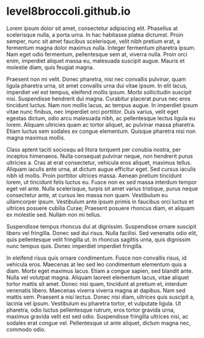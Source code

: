 # level8broccoli.github.io
Lorem ipsum dolor sit amet, consectetur adipiscing elit. Phasellus at scelerisque nulla, a porta urna. In hac habitasse platea dictumst. Proin semper, nunc sit amet faucibus scelerisque, velit nibh pretium erat, a fermentum magna dolor maximus nulla. Integer fermentum pharetra ipsum. Nam eget odio fermentum, pellentesque sem at, viverra nulla. Proin orci enim, imperdiet aliquet massa eu, malesuada suscipit augue. Mauris et molestie diam, quis feugiat magna.

Praesent non mi velit. Donec pharetra, nisi nec convallis pulvinar, quam ligula pharetra urna, sit amet convallis urna dui vitae ipsum. In elit lacus, imperdiet vel est tempus, eleifend mollis ipsum. Morbi sollicitudin suscipit nisi. Suspendisse hendrerit dui magna. Curabitur placerat purus nec eros tincidunt luctus. Nam non mollis lacus, ac tempus augue. In imperdiet ipsum vitae nunc finibus, nec imperdiet orci porttitor. Duis varius, velit eget egestas dictum, odio arcu malesuada nibh, ac pellentesque lectus ligula eu lorem. Aliquam ultricies quam ac tortor aliquet, ac pulvinar massa pharetra. Etiam luctus sem sodales ex congue elementum. Quisque pharetra nisi non magna maximus mollis.

Class aptent taciti sociosqu ad litora torquent per conubia nostra, per inceptos himenaeos. Nulla consequat pulvinar neque, non hendrerit purus ultricies a. Cras at erat consectetur, vehicula eros aliquet, maximus tellus. Aliquam iaculis ante urna, at dictum augue efficitur eget. Sed cursus iaculis nibh id mollis. Proin porttitor ultrices massa. Aenean pretium tincidunt lorem, ut tincidunt felis luctus eu. Fusce non ex sed massa interdum tempor eget vel ante. Nulla scelerisque, turpis sit amet varius tristique, purus neque consectetur ante, at cursus leo massa non quam. Vestibulum eu ullamcorper ipsum. Vestibulum ante ipsum primis in faucibus orci luctus et ultrices posuere cubilia Curae; Praesent posuere rhoncus diam, et aliquam ex molestie sed. Nullam non mi tellus.

Suspendisse tempus rhoncus dui at dignissim. Suspendisse ornare suscipit libero vel fringilla. Donec sed dui risus. Nulla facilisi. Sed venenatis odio elit, quis pellentesque velit fringilla ut. In rhoncus sagittis urna, quis dignissim nunc tempus quis. Donec imperdiet imperdiet fringilla.

In eleifend risus quis ornare condimentum. Fusce non convallis risus, id vehicula eros. Maecenas at leo sed leo condimentum elementum quis a diam. Morbi eget maximus lacus. Etiam a congue sapien, sed blandit ante. Nulla vel volutpat magna. Aliquam laoreet elementum lacus, vitae aliquet tortor mattis sit amet. Donec nisi quam, tincidunt at pretium et, interdum venenatis libero. Maecenas viverra viverra magna at dapibus. Nam sed mattis sem. Praesent a nisi lectus. Donec nisi diam, ultrices quis suscipit a, lacinia vel ipsum. Vestibulum eu pharetra tortor, et vulputate ligula. Ut pharetra, odio luctus pellentesque rutrum, eros tortor gravida urna, maximus gravida velit est sed odio. Suspendisse fringilla ultrices nisi, ac sodales erat congue vel. Pellentesque ut ante aliquet, dictum magna nec, commodo odio.

